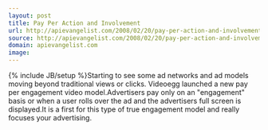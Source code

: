 ```yaml
---
layout: post
title: Pay Per Action and Involvement
url: http://apievangelist.com/2008/02/20/pay-per-action-and-involvement/
source: http://apievangelist.com/2008/02/20/pay-per-action-and-involvement/
domain: apievangelist.com
image: 
---
```

{% include JB/setup %}Starting to see some ad networks and ad models moving beyond traditional views or clicks.  Videoegg launched a new pay per engagement video model.Advertisers pay only on an "engagement" basis or when a user rolls over the ad and the advertisers full screen is displayed.It is a first for this type of true engagement model and really focuses your advertising.